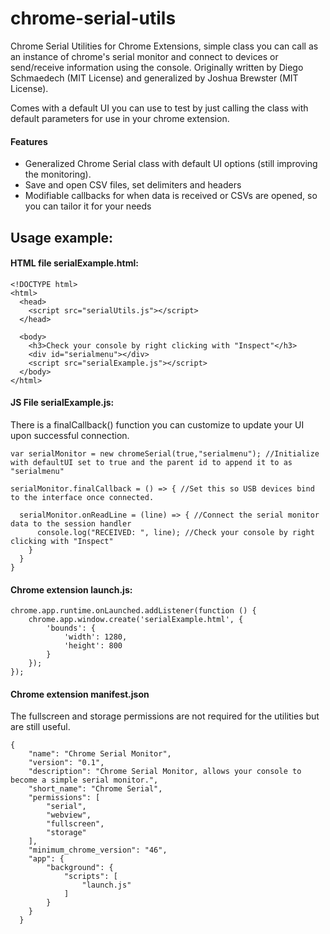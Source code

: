 # chrome-serial-utils

Chrome Serial Utilities for Chrome Extensions, simple class you can call as an instance of chrome's serial monitor and connect to devices or send/receive information using the console. Originally written by Diego Schmaedech (MIT License) and generalized by Joshua Brewster (MIT License).

Comes with a default UI you can use to test by just calling the class with default parameters for use in your chrome extension.

#### Features

- Generalized Chrome Serial class with default UI options (still improving the monitoring).
- Save and open CSV files, set delimiters and headers
- Modifiable callbacks for when data is received or CSVs are opened, so you can tailor it for your needs

## Usage example:

#### HTML file serialExample.html:
```
<!DOCTYPE html>
<html>
  <head>
    <script src="serialUtils.js"></script>
  </head>
  
  <body>
    <h3>Check your console by right clicking with "Inspect"</h3>
    <div id="serialmenu"></div>
    <script src="serialExample.js"></script>
  </body>
</html>
```

#### JS File serialExample.js:

There is a finalCallback() function you can customize to update your UI upon successful connection.

```
var serialMonitor = new chromeSerial(true,"serialmenu"); //Initialize with defaultUI set to true and the parent id to append it to as "serialmenu"

serialMonitor.finalCallback = () => { //Set this so USB devices bind to the interface once connected.

  serialMonitor.onReadLine = (line) => { //Connect the serial monitor data to the session handler
      console.log("RECEIVED: ", line); //Check your console by right clicking with "Inspect"
    }
  }
}
```

#### Chrome extension launch.js:

```
chrome.app.runtime.onLaunched.addListener(function () {
    chrome.app.window.create('serialExample.html', {
        'bounds': {
            'width': 1280,
            'height': 800
        }
    }); 
});
```

#### Chrome extension manifest.json

The fullscreen and storage permissions are not required for the utilities but are still useful.

```
{
    "name": "Chrome Serial Monitor",
    "version": "0.1",
    "description": "Chrome Serial Monitor, allows your console to become a simple serial monitor.",
    "short_name": "Chrome Serial",
    "permissions": [
        "serial", 
        "webview", 
        "fullscreen",
        "storage" 
    ],
    "minimum_chrome_version": "46",
    "app": {
        "background": {
            "scripts": [
                "launch.js"
            ]
        }
    } 
  }
```
